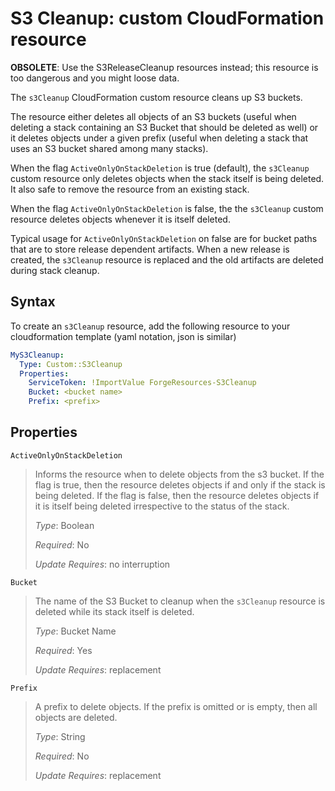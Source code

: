 # S3 Cleanup: custom CloudFormation resource

**OBSOLETE**: Use the S3ReleaseCleanup resources instead; this resource is too dangerous and you might
loose data.

The `s3Cleanup` CloudFormation custom resource cleans up S3 buckets.

The resource either deletes all objects of an S3 buckets (useful when deleting a stack containing an S3
Bucket that should be deleted as well) or it deletes objects under a given prefix (useful when deleting
a stack that uses an S3 bucket shared among many stacks).

When the flag `ActiveOnlyOnStackDeletion` is true (default), the `s3Cleanup` custom resource only deletes objects
when the stack itself is being deleted. It also safe to remove the resource from an existing stack.

When the flag `ActiveOnlyOnStackDeletion` is false, the the `s3Cleanup` custom resource deletes objects whenever it is
itself deleted.

Typical usage for `ActiveOnlyOnStackDeletion` on false are for bucket paths that are to store release dependent artifacts.
When a new release is created, the `s3Cleanup` resource is replaced and the old artifacts are deleted during stack cleanup.

## Syntax

To create an `s3Cleanup` resource, add the following resource to your cloudformation
template (yaml notation, json is similar)

```yaml
MyS3Cleanup:
  Type: Custom::S3Cleanup
  Properties:
    ServiceToken: !ImportValue ForgeResources-S3Cleanup
    Bucket: <bucket name>
    Prefix: <prefix>
```

## Properties

`ActiveOnlyOnStackDeletion`

> Informs the resource when to delete objects from the s3 bucket. If the flag is true, then the resource deletes
> objects if and only if the stack is being deleted. If the flag is false, then the resource deletes objects if
> it is itself being deleted irrespective to the status of the stack.
>
> _Type_: Boolean
> 
> _Required_: No
>
> _Update Requires_: no interruption

`Bucket`

> The name of the S3 Bucket to cleanup when the `s3Cleanup` resource is deleted while its stack
> itself is deleted.
>
> _Type_: Bucket Name
>
> _Required_: Yes
>
> _Update Requires_: replacement

`Prefix`

> A prefix to delete objects. If the prefix is omitted or is empty, then all objects are deleted.
>
> _Type_: String
>
> _Required_: No
>
> _Update Requires_: replacement